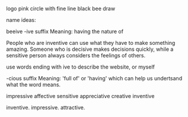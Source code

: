 logo 
pink circle with fine line black bee draw

name ideas:

beeive -ive suffix 
Meaning: having the nature of

People who are inventive can use what they have to make something amazing.
Someone who is decisive makes decisions quickly, while a sensitive person always considers the feelings of others.  

use words ending with ive to describe the website, or myself

-cious suffix
Meaning: 'full of' or 'having' which can help us undertsand what the word means.



   impressive
   affective
   sensitive
   appreciative
   creative
   inventive

   inventive. impressive. attractive.